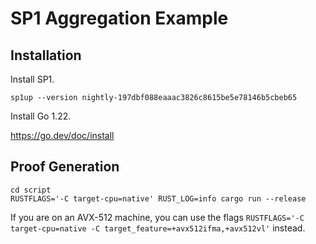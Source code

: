 # SP1 Aggregation Example

## Installation

Install SP1.

```sp1up --version nightly-197dbf088eaaac3826c8615be5e78146b5cbeb65```

Install Go 1.22.

https://go.dev/doc/install

## Proof Generation

```
cd script
RUSTFLAGS='-C target-cpu=native' RUST_LOG=info cargo run --release
```

If you are on an AVX-512 machine, you can use the flags `RUSTFLAGS='-C target-cpu=native -C target_feature=+avx512ifma,+avx512vl'` instead.